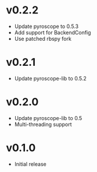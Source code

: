# v0.2.2
- Update pyroscope to 0.5.3
- Add support for BackendConfig
- Use patched rbspy fork

# v0.2.1
- Update pyroscope-lib to 0.5.2

# v0.2.0
- Update pyroscope-lib to 0.5
- Multi-threading support

# v0.1.0
- Initial release
